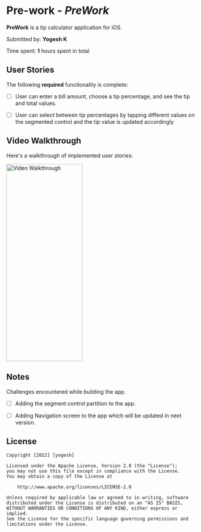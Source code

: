 # Pre-work - *PreWork*

**PreWork** is a tip calculator application for iOS.

Submitted by: **Yogesh K**

Time spent: **1** hours spent in total

## User Stories

The following **required** functionality is complete:

* [ ] User can enter a bill amount, choose a tip percentage, and see the tip and total values.
* [ ] User can select between tip percentages by tapping different values on the segmented control and the tip value is updated accordingly




## Video Walkthrough

Here's a walkthrough of implemented user stories:

<img src='https://github.com/Yogesh-UTA/CodePath-IOS/blob/main/PreWork/Tip-Calculator.gif' title='Video Walkthrough' width='200' height='520' alt='Video Walkthrough' />


## Notes

Challenges encountered while building the app.
* [ ] Adding the segment control partition to the app.
* [ ] Adding Navigation screen to the app which will be updated in next version.


## License

    Copyright [2022] [yogesh]

    Licensed under the Apache License, Version 2.0 (the "License");
    you may not use this file except in compliance with the License.
    You may obtain a copy of the License at

        http://www.apache.org/licenses/LICENSE-2.0

    Unless required by applicable law or agreed to in writing, software
    distributed under the License is distributed on an "AS IS" BASIS,
    WITHOUT WARRANTIES OR CONDITIONS OF ANY KIND, either express or implied.
    See the License for the specific language governing permissions and
    limitations under the License.
